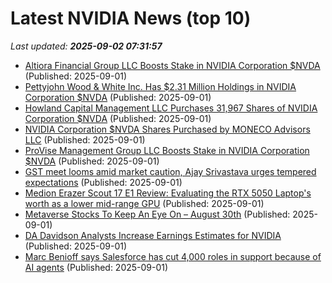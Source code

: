 # Latest NVIDIA News (top 10)
_Last updated: **2025-09-02 07:31:57**_

- [Altiora Financial Group LLC Boosts Stake in NVIDIA Corporation $NVDA](https://www.etfdailynews.com/2025/09/01/altiora-financial-group-llc-boosts-stake-in-nvidia-corporation-nvda/) (Published: 2025-09-01)
- [Pettyjohn Wood & White Inc. Has $2.31 Million Holdings in NVIDIA Corporation $NVDA](https://www.etfdailynews.com/2025/09/01/pettyjohn-wood-white-inc-has-2-31-million-holdings-in-nvidia-corporation-nvda/) (Published: 2025-09-01)
- [Howland Capital Management LLC Purchases 31,967 Shares of NVIDIA Corporation $NVDA](https://www.etfdailynews.com/2025/09/01/howland-capital-management-llc-purchases-31967-shares-of-nvidia-corporation-nvda/) (Published: 2025-09-01)
- [NVIDIA Corporation $NVDA Shares Purchased by MONECO Advisors LLC](https://www.etfdailynews.com/2025/09/01/nvidia-corporation-nvda-shares-purchased-by-moneco-advisors-llc/) (Published: 2025-09-01)
- [ProVise Management Group LLC Boosts Stake in NVIDIA Corporation $NVDA](https://www.etfdailynews.com/2025/09/01/provise-management-group-llc-boosts-stake-in-nvidia-corporation-nvda/) (Published: 2025-09-01)
- [GST meet looms amid market caution, Ajay Srivastava urges tempered expectations](https://economictimes.indiatimes.com/markets/stocks/news/gst-meet-looms-amid-market-caution-ajay-srivastava-urges-tempered-expectations/articleshow/123629225.cms) (Published: 2025-09-01)
- [Medion Erazer Scout 17 E1 Review: Evaluating the RTX 5050 Laptop's worth as a lower mid-range GPU](https://www.notebookcheck.net/Medion-Erazer-Scout-17-E1-Review-Evaluating-the-RTX-5050-Laptop-s-worth-as-a-lower-mid-range-GPU.1100669.0.html) (Published: 2025-09-01)
- [Metaverse Stocks To Keep An Eye On – August 30th](https://www.etfdailynews.com/2025/09/01/metaverse-stocks-to-keep-an-eye-on-august-30th/) (Published: 2025-09-01)
- [DA Davidson Analysts Increase Earnings Estimates for NVIDIA](https://www.etfdailynews.com/2025/09/01/da-davidson-analysts-increase-earnings-estimates-for-nvidia/) (Published: 2025-09-01)
- [Marc Benioff says Salesforce has cut 4,000 roles in support because of AI agents](https://www.businessinsider.com/marc-benioff-says-salesforce-cut-4000-roles-because-of-agents-2025-9) (Published: 2025-09-01)
